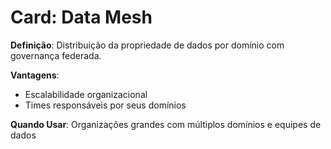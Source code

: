 # Card: Data Mesh

**Definição**: Distribuição da propriedade de dados por domínio com governança federada.

**Vantagens**:
- Escalabilidade organizacional
- Times responsáveis por seus domínios

**Quando Usar**:
Organizações grandes com múltiplos domínios e equipes de dados

